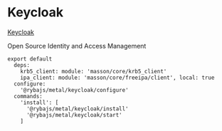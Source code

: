 
# Keycloak

[Keycloak][home]

Open Source Identity and Access Management


    export default
      deps:
        krb5_client: module: 'masson/core/krb5_client'
        ipa_client: module: 'masson/core/freeipa/client', local: true
      configure:
        '@rybajs/metal/keycloak/configure'
      commands:
        'install': [
          '@rybajs/metal/keycloak/install'
          '@rybajs/metal/keycloak/start'
        ]

[home]: https://www.keycloak.org/
